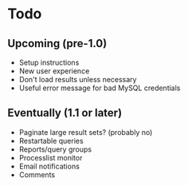 # Todo

## Upcoming (pre-1.0)

* Setup instructions
* New user experience
* Don't load results unless necessary
* Useful error message for bad MySQL credentials

## Eventually (1.1 or later)

* Paginate large result sets? (probably no)
* Restartable queries
* Reports/query groups
* Processlist monitor
* Email notifications
* Comments
